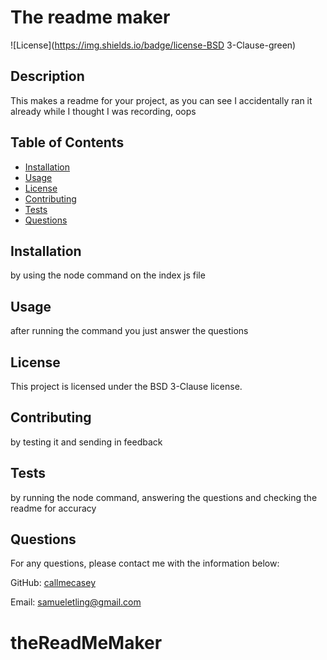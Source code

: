 
# The readme maker

![License](https://img.shields.io/badge/license-BSD 3-Clause-green)

## Description
This makes a readme for your project, as you can see I accidentally ran it already while I thought I was recording, oops

## Table of Contents
- [Installation](#installation)
- [Usage](#usage)
- [License](#license)
- [Contributing](#contributing)
- [Tests](#tests)
- [Questions](#questions)

## Installation
by using the node command on the index js file

## Usage
after running the command you just answer the questions

## License
This project is licensed under the BSD 3-Clause license.

## Contributing
by testing it and sending in feedback

## Tests
by running the node command, answering the questions and checking the readme for accuracy

## Questions
For any questions, please contact me with the information below:

GitHub: [callmecasey](https://github.com/callmecasey)

Email: samueletling@gmail.com
# theReadMeMaker
